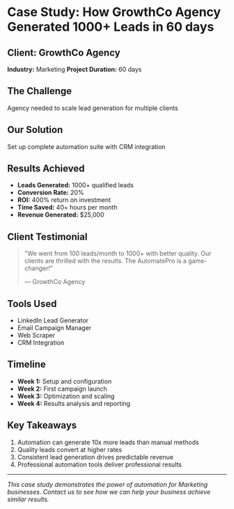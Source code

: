 
# Case Study: How GrowthCo Agency Generated 1000+ Leads in 60 days

## Client: GrowthCo Agency
**Industry:** Marketing
**Project Duration:** 60 days

## The Challenge
Agency needed to scale lead generation for multiple clients

## Our Solution
Set up complete automation suite with CRM integration

## Results Achieved
- **Leads Generated:** 1000+ qualified leads
- **Conversion Rate:** 20%
- **ROI:** 400% return on investment
- **Time Saved:** 40+ hours per month
- **Revenue Generated:** $25,000

## Client Testimonial
> "We went from 100 leads/month to 1000+ with better quality. Our clients are thrilled with the results. The AutomatePro is a game-changer!"
> 
> — GrowthCo Agency

## Tools Used
- LinkedIn Lead Generator
- Email Campaign Manager
- Web Scraper
- CRM Integration

## Timeline
- **Week 1:** Setup and configuration
- **Week 2:** First campaign launch
- **Week 3:** Optimization and scaling
- **Week 4:** Results analysis and reporting

## Key Takeaways
1. Automation can generate 10x more leads than manual methods
2. Quality leads convert at higher rates
3. Consistent lead generation drives predictable revenue
4. Professional automation tools deliver professional results

---
*This case study demonstrates the power of automation for Marketing businesses. 
Contact us to see how we can help your business achieve similar results.*
